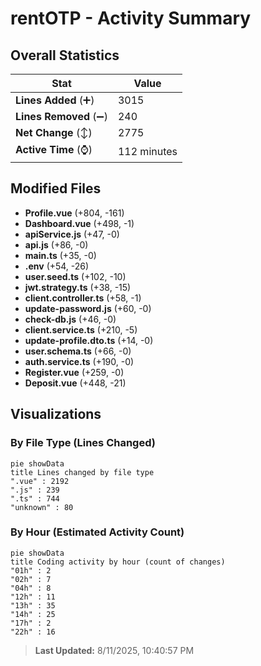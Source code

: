 # rentOTP - Activity Summary 

## Overall Statistics

| Stat                   | Value                                                             |
| ---------------------- | ----------------------------------------------------------------- |
| **Lines Added** (➕)   | 3015                                          |
| **Lines Removed** (➖) | 240                                        |
| **Net Change** (↕)    | 2775                |
| **Active Time** (⌚)   | 112 minutes |


## Modified Files
- **Profile.vue** (+804, -161)
- **Dashboard.vue** (+498, -1)
- **apiService.js** (+47, -0)
- **api.js** (+86, -0)
- **main.ts** (+35, -0)
- **.env** (+54, -26)
- **user.seed.ts** (+102, -10)
- **jwt.strategy.ts** (+38, -15)
- **client.controller.ts** (+58, -1)
- **update-password.js** (+60, -0)
- **check-db.js** (+46, -0)
- **client.service.ts** (+210, -5)
- **update-profile.dto.ts** (+14, -0)
- **user.schema.ts** (+66, -0)
- **auth.service.ts** (+190, -0)
- **Register.vue** (+259, -0)
- **Deposit.vue** (+448, -21)

## Visualizations

### By File Type (Lines Changed)

```mermaid
pie showData
title Lines changed by file type
".vue" : 2192
".js" : 239
".ts" : 744
"unknown" : 80
```

### By Hour (Estimated Activity Count)

```mermaid
pie showData
title Coding activity by hour (count of changes)
"01h" : 2
"02h" : 7
"04h" : 8
"12h" : 11
"13h" : 35
"14h" : 25
"17h" : 2
"22h" : 16
```


> **Last Updated:** 8/11/2025, 10:40:57 PM